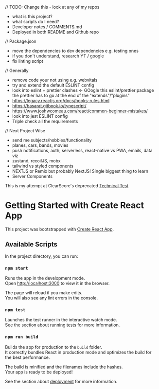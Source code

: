 // TODO: Change this - look at any of my repos

- what is this project?
- what scripts do I need?
- Developer notes / COMMENTS.md
- Deployed in both README and Github repo

// Package.json

- move the dependencies to dev dependencies e.g. testing ones
- if you don't understand, research YT / google
- fix linting script

// Generally

- remove code your not using e.g. webvitals
- try and extend the default ESLINT config
- look into eslint + prettier clashes <- GOogle this eslint/prettier package the prettier has to go at the end of the "extends"/"plugins"
- https://legacy.reactjs.org/docs/hooks-rules.html
- https://basarat.gitbook.io/typescript/
- https://www.joshwcomeau.com/react/common-beginner-mistakes/
- look into jest ESLINT config
- Triple check all the requirements

// Next Project Wise

- send me subjects/hobbies/functionality
- planes, cars, bands, movies
- push notifications, auth, serverless, react-native vs PWA, emails, data viz
- zustand, recoilJS, mobx
- tailwind vs styled components
- NEXTJS or Remix but probably NextJS! Single biggest thing to learn
- Server Components

This is my attempt at ClearScore's deprecated [Technical Test](https://github.com)

# Getting Started with Create React App

This project was bootstrapped with [Create React App](https://github.com/facebook/create-react-app).

## Available Scripts

In the project directory, you can run:

### `npm start`

Runs the app in the development mode.\
Open [http://localhost:3000](http://localhost:3000) to view it in the browser.

The page will reload if you make edits.\
You will also see any lint errors in the console.

### `npm test`

Launches the test runner in the interactive watch mode.\
See the section about [running tests](https://facebook.github.io/create-react-app/docs/running-tests) for more information.

### `npm run build`

Builds the app for production to the `build` folder.\
It correctly bundles React in production mode and optimizes the build for the best performance.

The build is minified and the filenames include the hashes.\
Your app is ready to be deployed!

See the section about [deployment](https://facebook.github.io/create-react-app/docs/deployment) for more information.
